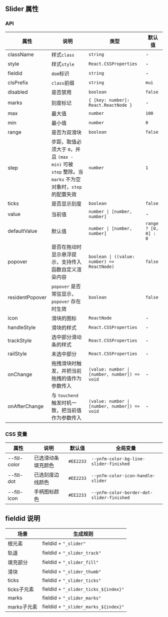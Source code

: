 ## Slider 属性

### API

| 属性 | 说明 | 类型 | 默认值 |
| --- | --- | --- | --- |
| className | 样式`class` | `string` | - |
| style | 样式`style` | `React.CSSProperties` | - |
| fieldid | `dom`标识 | `string ` | - |
| clsPrefix | `class`前缀 | `string` | `mui` |
| disabled | 是否禁用 | `boolean` | `false` |
| marks | 刻度标记 | `{ [key: number]: React.ReactNode }` | - |
| max | 最大值 | `number` | `100` |
| min | 最小值 | `number` | `0` |
| range | 是否为双滑块 | `boolean` | `false` |
| step | 步距，取值必须大于 `0`，并且 `(max - min)` 可被 `step` 整除。当 `marks` 不为空对象时，`step` 的配置失效 | `number` | `1` |
| ticks | 是否显示刻度 | `boolean` | `false` |
| value | 当前值 | `number \| [number, number]` | - |
| defaultValue | 默认值 | `number \| [number, number]` | `range ? [0, 0] : 0` |
| popover | 是否在拖动时显示悬浮提示，支持传入函数自定义渲染内容 | `boolean \| ((value: number) => ReactNode)` | `false` |
| residentPopover | `popover` 是否常驻显示，`popover` 存在时生效 | `boolean ` | `false` |
| icon | 滑块的图标 | `ReactNode` | - |
| handleStyle | 滑块的样式 | `React.CSSProperties` | - |
| trackStyle | 选中部分滑动条的样式 | `React.CSSProperties` | - |
| railStyle | 未选中部分 | `React.CSSProperties` | - |
| onChange | 拖拽滑块时触发，并把当前拖拽的值作为参数传入 | `(value: number \| [number, number]) => void` | - |
| onAfterChange | 与 `touchend` 触发时机一致，把当前值作为参数传入 | `(value: number \| [number, number]) => void` | - |

### CSS 变量

属性| 说明        | 默认值   |全局变量
----|-----------|-------|----
--fill-color | 已选滑动条填充颜色 | `#EE2233`   | `--ynfm-color-bg-line-slider-finished`
--fill-dot | 已选刻度边线颜色    | `#EE2233` | `--ynfm-color-icon-handle-slider`
--fill-icon | 手柄图标颜色    | `#EE2233` | `--ynfm-color-border-dot-slider-finished`

## fieldid 说明

| 场景             | 生成规则          |
| --------------- | ---------------- |
| 根元素           | fieldid + `"_slider"`          |
| 轨道            | fieldid + `"_slider_track"`  |
| 填充部分         | fieldid + `"_slider_fill"`  |
| 滑块            | fieldid + `"_slider_thumb"`  |
| ticks            | fieldid + `"_slider_ticks"`  |
| ticks子元素    | fieldid + `"_slider_ticks_${index}"`  |
| marks            | fieldid + `"_slider_marks"`  |
| marks子元素    | fieldid + `"_slider_marks_${index}"`  |
